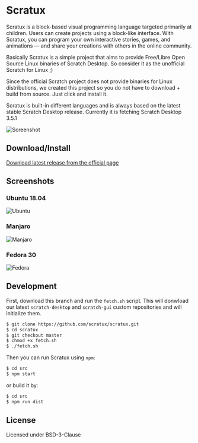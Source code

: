 # Scratux 
Scratux is a block-based visual programming language targeted primarily at children. Users can create projects using a block-like interface. With Scratux, you can program your own interactive stories, games, and animations — and share your creations with others in the online community.

Basically Scratux is a simple project that aims to provide Free/Libre Open Source Linux binaries of Scratch Desktop. So consider it as the unofficial Scratch for Linux ;)

Since the official Scratch project does not provide binaries for Linux distributions, we created this project so you do not have to download + build from source. Just click and install it.

Scratux is built-in different languages and is always based on the latest stable Scratch Desktop release. Currently it is fetching Scratch Desktop 3.5.1

![Screenshot](https://res.cloudinary.com/canonical/image/fetch/q_auto,f_auto,w_1170/https://dashboard.snapcraft.io/site_media/appmedia/2019/05/window_OLzR3hd.png)

Download/Install
----
[Download latest release from the official page](https://scratux.org/#download)

Screenshots
----
### Ubuntu 18.04

![Ubuntu](https://res.cloudinary.com/canonical/image/fetch/q_auto,f_auto,w_1170/https://dashboard.snapcraft.io/site_media/appmedia/2019/08/2.png)

### Manjaro
![Manjaro](https://res.cloudinary.com/canonical/image/fetch/q_auto,f_auto,w_1170/https://dashboard.snapcraft.io/site_media/appmedia/2019/08/3.png)

### Fedora 30
![Fedora](https://res.cloudinary.com/canonical/image/fetch/q_auto,f_auto,w_1170/https://dashboard.snapcraft.io/site_media/appmedia/2019/08/1.png)

Development
----
First, download this branch and run the `fetch.sh` script. This will donwload our latest `scratch-desktop` and `scratch-gui` custom repositories and will initialize them.

```sh
$ git clone https://github.com/scratux/scratux.git
$ cd scratux
$ git checkout master
$ chmod +x fetch.sh
$ ./fetch.sh
```
 
 Then you can run Scratux using `npm`:

```sh
$ cd src
$ npm start
```
or build it by:

```sh
$ cd src
$ npm run dist
```
License
----
Licensed under BSD-3-Clause
